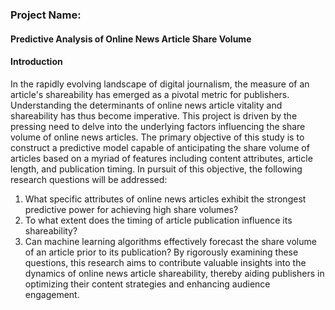 ### Project Name:
#### Predictive Analysis of Online News Article Share Volume

#### Introduction
In the rapidly evolving landscape of digital journalism, the measure of an article's shareability
has emerged as a pivotal metric for publishers. Understanding the determinants of online news
article vitality and shareability has thus become imperative. This project is driven by the pressing
need to delve into the underlying factors influencing the share volume of online news articles.
The primary objective of this study is to construct a predictive model capable of anticipating the
share volume of articles based on a myriad of features including content attributes, article length,
and publication timing. In pursuit of this objective, the following research questions will be
addressed:
1. What specific attributes of online news articles exhibit the strongest predictive power for
achieving high share volumes?
2. To what extent does the timing of article publication influence its shareability?
3. Can machine learning algorithms effectively forecast the share volume of an article prior to its
publication?
By rigorously examining these questions, this research aims to contribute valuable insights into
the dynamics of online news article shareability, thereby aiding publishers in optimizing their
content strategies and enhancing audience engagement.
